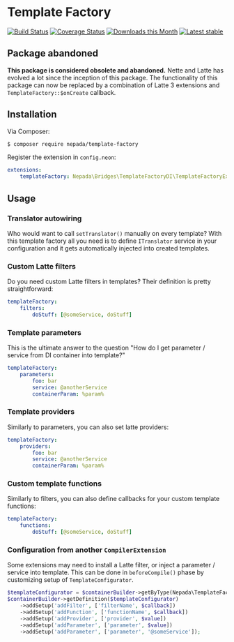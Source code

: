 Template Factory
================

[![Build Status](https://github.com/nepada/template-factory/workflows/CI/badge.svg)](https://github.com/nepada/template-factory/actions?query=workflow%3ACI+branch%3Amaster)
[![Coverage Status](https://coveralls.io/repos/github/nepada/template-factory/badge.svg?branch=master)](https://coveralls.io/github/nepada/template-factory?branch=master)
[![Downloads this Month](https://img.shields.io/packagist/dm/nepada/template-factory.svg)](https://packagist.org/packages/nepada/template-factory)
[![Latest stable](https://img.shields.io/packagist/v/nepada/template-factory.svg)](https://packagist.org/packages/nepada/template-factory)


Package abandoned
-----------------

**This package is considered obsolete and abandoned.** Nette and Latte has evolved a lot since the inception of this package. The functionality of this package can now be replaced by a combination of Latte 3 extensions and `TemplateFactory::$onCreate` callback.


Installation
------------

Via Composer:

```sh
$ composer require nepada/template-factory
```

Register the extension in `config.neon`:

```yaml
extensions:
    templateFactory: Nepada\Bridges\TemplateFactoryDI\TemplateFactoryExtension
```


Usage
-----

### Translator autowiring

Who would want to call `setTranslator()` manually on every template? With this template factory all you need is to define `ITranslator` service in your configuration and it gets automatically injected into created templates.

### Custom Latte filters

Do you need custom Latte filters in templates? Their definition is pretty straightforward:

```yaml
templateFactory:
    filters:
        doStuff: [@someService, doStuff]
```

### Template parameters

This is the ultimate answer to the question "How do I get parameter / service from DI container into template?"

```yaml
templateFactory:
    parameters:
        foo: bar
        service: @anotherService
        containerParam: %param%
```

### Template providers

Similarly to parameters, you can also set latte providers:

```yaml
templateFactory:
    providers:
        foo: bar
        service: @anotherService
        containerParam: %param%
```

### Custom template functions

Similarly to filters, you can also define callbacks for your custom template functions:

```yaml
templateFactory:
    functions:
        doStuff: [@someService, doStuff]
```

### Configuration from another `CompilerExtension`

Some extensions may need to install a Latte filter, or inject a parameter / service into template. This can be done in `beforeCompile()` phase by customizing setup of `TemplateConfigurator`.

```php
$templateConfigurator = $containerBuilder->getByType(Nepada\TemplateFactory\TemplateConfigurator::class);
$containerBuilder->getDefinition($templateConfigurator)
    ->addSetup('addFilter', ['filterName', $callback])
    ->addSetup('addFunction', ['functionName', $callback])
    ->addSetup('addProvider', ['provider', $value])
    ->addSetup('addParameter', ['parameter', $value])
    ->addSetup('addParameter', ['parameter', '@someService']);
```
